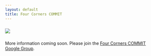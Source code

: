```yaml
---
layout: default
title: Four Corners COMMIT
---
```


<img src="{{ site.baseurl }}/images/COMMITlogo.jpg" class="img-responsive img-rounded" img style="margin-bottom: 10px; margin-top: 10px" style="width:100%"/>

<!-- <div class="row">
<div class="col-md-2 col-lg-2">
</div>
<div class="col-xs-12 col-sm-12 col-md-8 col-lg-8">
<div class="alert alert-info" role="alert">
<i class="fas fa-peace fa-lg"></i>&nbsp; This page is under construction!
</div>
</div>
<div class="col-md-2 col-lg-2"></div>
</div> -->
<br>

More information coming soon. Please join the [Four Corners COMMIT Google Group](https://groups.google.com/g/4cornerscommit).
<!-- <div class="alert alert-info" role="alert">
<strong>We have reached capacity!  If you are interested in being on a waitlist, please contact me.</strong>
</div> -->

<br>

